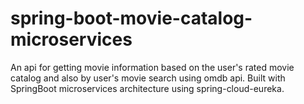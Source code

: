 # spring-boot-movie-catalog-microservices
An api for getting movie information based on the user's rated movie catalog and also by user's movie search using omdb api. Built with SpringBoot microservices architecture using spring-cloud-eureka.
